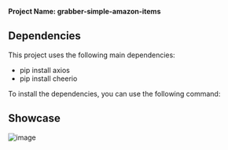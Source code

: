 **Project Name: grabber-simple-amazon-items**

## Dependencies

This project uses the following main dependencies:

- pip install axios
- pip install cheerio
  
To install the dependencies, you can use the following command:

## Showcase

![image](https://github.com/MohannaNabhan/grabber-simple-amazon-items/assets/97565183/d00b05ee-9b46-47f6-8d2c-3e3809b4e9f1)
